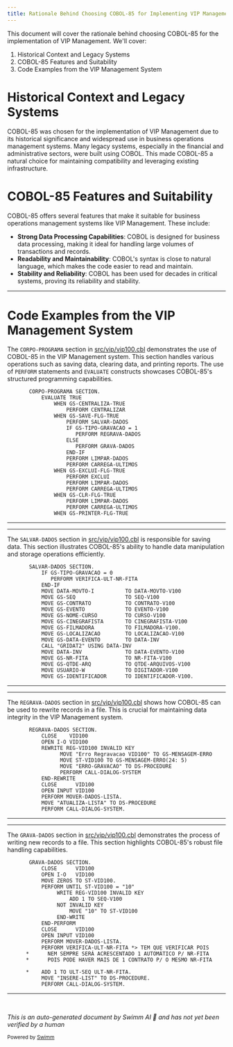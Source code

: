 ```yaml
---
title: Rationale Behind Choosing COBOL-85 for Implementing VIP Management
---
```

This document will cover the rationale behind choosing COBOL-85 for the implementation of VIP Management. We'll cover:

1. Historical Context and Legacy Systems
2. COBOL-85 Features and Suitability
3. Code Examples from the VIP Management System

# Historical Context and Legacy Systems

COBOL-85 was chosen for the implementation of VIP Management due to its historical significance and widespread use in business operations management systems. Many legacy systems, especially in the financial and administrative sectors, were built using COBOL. This made COBOL-85 a natural choice for maintaining compatibility and leveraging existing infrastructure.

# COBOL-85 Features and Suitability

COBOL-85 offers several features that make it suitable for business operations management systems like VIP Management. These include:

- **Strong Data Processing Capabilities**: COBOL is designed for business data processing, making it ideal for handling large volumes of transactions and records.
- **Readability and Maintainability**: COBOL's syntax is close to natural language, which makes the code easier to read and maintain.
- **Stability and Reliability**: COBOL has been used for decades in critical systems, proving its reliability and stability.

<SwmSnippet path="/src/vip/vip100.cbl" line="175">

---

# Code Examples from the VIP Management System

The <SwmToken path="src/vip/vip100.cbl" pos="175:1:3" line-data="       CORPO-PROGRAMA SECTION.">`CORPO-PROGRAMA`</SwmToken> section in <SwmPath>[src/vip/vip100.cbl](src/vip/vip100.cbl)</SwmPath> demonstrates the use of COBOL-85 in the VIP Management system. This section handles various operations such as saving data, clearing data, and printing reports. The use of <SwmToken path="src/vip/vip100.cbl" pos="178:1:1" line-data="                   PERFORM CENTRALIZAR">`PERFORM`</SwmToken> statements and <SwmToken path="src/vip/vip100.cbl" pos="176:1:1" line-data="           EVALUATE TRUE">`EVALUATE`</SwmToken> constructs showcases COBOL-85's structured programming capabilities.

```cobol
       CORPO-PROGRAMA SECTION.
           EVALUATE TRUE
               WHEN GS-CENTRALIZA-TRUE
                   PERFORM CENTRALIZAR
               WHEN GS-SAVE-FLG-TRUE
                   PERFORM SALVAR-DADOS
                   IF GS-TIPO-GRAVACAO = 1
                      PERFORM REGRAVA-DADOS
                   ELSE
                      PERFORM GRAVA-DADOS
                   END-IF
                   PERFORM LIMPAR-DADOS
                   PERFORM CARREGA-ULTIMOS
               WHEN GS-EXCLUI-FLG-TRUE
                   PERFORM EXCLUI
                   PERFORM LIMPAR-DADOS
                   PERFORM CARREGA-ULTIMOS
               WHEN GS-CLR-FLG-TRUE
                   PERFORM LIMPAR-DADOS
                   PERFORM CARREGA-ULTIMOS
               WHEN GS-PRINTER-FLG-TRUE
```

---

</SwmSnippet>

<SwmSnippet path="/src/vip/vip100.cbl" line="403">

---

The <SwmToken path="src/vip/vip100.cbl" pos="403:1:3" line-data="       SALVAR-DADOS SECTION.">`SALVAR-DADOS`</SwmToken> section in <SwmPath>[src/vip/vip100.cbl](src/vip/vip100.cbl)</SwmPath> is responsible for saving data. This section illustrates COBOL-85's ability to handle data manipulation and storage operations efficiently.

```cobol
       SALVAR-DADOS SECTION.
           IF GS-TIPO-GRAVACAO = 0
              PERFORM VERIFICA-ULT-NR-FITA
           END-IF
           MOVE DATA-MOVTO-I          TO DATA-MOVTO-V100
           MOVE GS-SEQ                TO SEQ-V100
           MOVE GS-CONTRATO           TO CONTRATO-V100
           MOVE GS-EVENTO             TO EVENTO-V100
           MOVE GS-NOME-CURSO         TO CURSO-V100
           MOVE GS-CINEGRAFISTA       TO CINEGRAFISTA-V100
           MOVE GS-FILMADORA          TO FILMADORA-V100.
           MOVE GS-LOCALIZACAO        TO LOCALIZACAO-V100
           MOVE GS-DATA-EVENTO        TO DATA-INV
           CALL "GRIDAT2" USING DATA-INV
           MOVE DATA-INV              TO DATA-EVENTO-V100
           MOVE GS-NR-FITA            TO NR-FITA-V100
           MOVE GS-QTDE-ARQ           TO QTDE-ARQUIVOS-V100
           MOVE USUARIO-W             TO DIGITADOR-V100
           MOVE GS-IDENTIFICADOR      TO IDENTIFICADOR-V100.
```

---

</SwmSnippet>

<SwmSnippet path="/src/vip/vip100.cbl" line="443">

---

The <SwmToken path="src/vip/vip100.cbl" pos="443:1:3" line-data="       REGRAVA-DADOS SECTION.">`REGRAVA-DADOS`</SwmToken> section in <SwmPath>[src/vip/vip100.cbl](src/vip/vip100.cbl)</SwmPath> shows how COBOL-85 can be used to rewrite records in a file. This is crucial for maintaining data integrity in the VIP Management system.

```cobol
       REGRAVA-DADOS SECTION.
           CLOSE    VID100
           OPEN I-O VID100
           REWRITE REG-VID100 INVALID KEY
                 MOVE "Erro Regravacao VID100" TO GS-MENSAGEM-ERRO
                 MOVE ST-VID100 TO GS-MENSAGEM-ERRO(24: 5)
                 MOVE "ERRO-GRAVACAO" TO DS-PROCEDURE
                 PERFORM CALL-DIALOG-SYSTEM
           END-REWRITE
           CLOSE      VID100
           OPEN INPUT VID100
           PERFORM MOVER-DADOS-LISTA.
           MOVE "ATUALIZA-LISTA" TO DS-PROCEDURE
           PERFORM CALL-DIALOG-SYSTEM.
```

---

</SwmSnippet>

<SwmSnippet path="/src/vip/vip100.cbl" line="422">

---

The <SwmToken path="src/vip/vip100.cbl" pos="422:1:3" line-data="       GRAVA-DADOS SECTION.">`GRAVA-DADOS`</SwmToken> section in <SwmPath>[src/vip/vip100.cbl](src/vip/vip100.cbl)</SwmPath> demonstrates the process of writing new records to a file. This section highlights COBOL-85's robust file handling capabilities.

```cobol
       GRAVA-DADOS SECTION.
           CLOSE      VID100
           OPEN I-O   VID100
           MOVE ZEROS TO ST-VID100.
           PERFORM UNTIL ST-VID100 = "10"
                WRITE REG-VID100 INVALID KEY
                    ADD 1 TO SEQ-V100
                NOT INVALID KEY
                    MOVE "10" TO ST-VID100
                END-WRITE
           END-PERFORM
           CLOSE      VID100
           OPEN INPUT VID100
           PERFORM MOVER-DADOS-LISTA.
           PERFORM VERIFICA-ULT-NR-FITA *> TEM QUE VERIFICAR POIS
      *      NEM SEMPRE SERÁ ACRESCENTADO 1 AUTOMÁTICO P/ NR-FITA
      *      POIS PODE HAVER MAIS DE 1 CONTRATO P/ O MESMO NR-FITA

      *    ADD 1 TO ULT-SEQ ULT-NR-FITA.
           MOVE "INSERE-LIST" TO DS-PROCEDURE.
           PERFORM CALL-DIALOG-SYSTEM.
```

---

</SwmSnippet>

&nbsp;

*This is an auto-generated document by Swimm AI 🌊 and has not yet been verified by a human*

<SwmMeta version="3.0.0" repo-id="Z2l0aHViJTNBJTNBa2VsbG8lM0ElM0Fzd2ltbWlv" repo-name="kello"><sup>Powered by [Swimm](/)</sup></SwmMeta>
